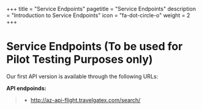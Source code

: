 +++
title = "Service Endpoints"
pagetitle = "Service Endpoints"
description = "Introduction to Service Endpoints"
icon = "fa-dot-circle-o"
weight = 2
+++

# Service Endpoints (To be used for Pilot Testing Purposes only)

Our first API version is available through the following URLs:

**API endpoinds:**

> -   <http://az-api-flight.travelgatex.com/search/>


